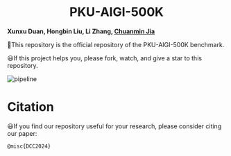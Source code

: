 # <center> PKU-AIGI-500K
**Xunxu Duan, Hongbin Liu, Li Zhang, [Chuanmin Jia](http://www.jiachuanmin.site/index.html)**



:hammer:This repository is the official repository of the PKU-AIGI-500K benchmark.

:smiley:If this project helps you, please fork, watch, and give a star to this repository.

![pipeline](./assets/pipeline.png)



# Citation
:smiley:If you find our repository useful for your research, please consider citing our paper:

```
@misc{DCC2024}
```
